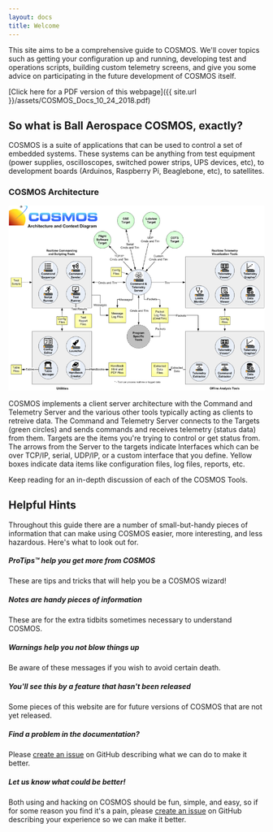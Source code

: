 ```yaml
---
layout: docs
title: Welcome
---
```


This site aims to be a comprehensive guide to COSMOS. We'll cover topics such
as getting your configuration up and running, developing test and operations scripts,
building custom telemetry screens, and give you some advice on participating in the future
development of COSMOS itself.

[Click here for a PDF version of this webpage]({{ site.url }}/assets/COSMOS_Docs_10_24_2018.pdf)

## So what is Ball Aerospace COSMOS, exactly?

COSMOS is a suite of applications that can be used to control a set of embedded systems. These systems can be
anything from test equipment (power supplies, oscilloscopes, switched power strips, UPS devices, etc), to
development boards (Arduinos, Raspberry Pi, Beaglebone, etc), to satellites.

### COSMOS Architecture

![COSMOS Architecture](/img/tools/architecture.png)

COSMOS implements a client server architecture with the Command and Telemetry Server and the various other tools typically acting as clients to retreive data. The Command and Telemetry Server connects to the Targets (green circles) and sends commands and receives telemetry (status data) from them. Targets are the items you're trying to control or get status from. The arrows from the Server to the targets indicate Interfaces which can be over TCP/IP, serial, UDP/IP, or a custom interface that you define. Yellow boxes indicate data items like configuration files, log files, reports, etc.

Keep reading for an in-depth discussion of each of the COSMOS Tools.

## Helpful Hints

Throughout this guide there are a number of small-but-handy pieces of
information that can make using COSMOS easier, more interesting, and less
hazardous. Here's what to look out for.

<div class="note">
  <h5>ProTips™ help you get more from COSMOS</h5>
  <p>These are tips and tricks that will help you be a COSMOS wizard!</p>
</div>

<div class="note info">
  <h5>Notes are handy pieces of information</h5>
  <p>These are for the extra tidbits sometimes necessary to understand
     COSMOS.</p>
</div>

<div class="note warning">
  <h5>Warnings help you not blow things up</h5>
  <p>Be aware of these messages if you wish to avoid certain death.</p>
</div>

<div class="note unreleased">
  <h5>You'll see this by a feature that hasn't been released</h5>
  <p>Some pieces of this website are for future versions of COSMOS that
    are not yet released.</p>
</div>

<div class="note">
  <h5>Find a problem in the documentation?</h5>
  <p>
    Please <a
    href="{{ site.repository }}/issues/new/choose">create an issue</a> on
    GitHub describing what we can do to make it better.
  </p>
  <h5>Let us know what could be better!</h5>
  <p>
    Both using and hacking on COSMOS should be fun, simple, and easy, so if for
    some reason you find it's a pain, please <a
    href="{{ site.cosmos }}/issues/new/choose">create an issue</a> on
    GitHub describing your experience so we can make it better.
  </p>
</div>
